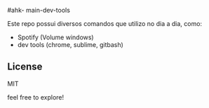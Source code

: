 
#ahk- main-dev-tools


Este repo possui diversos comandos que utilizo no dia a dia, como:

 - Spotify (Volume windows)
 - dev tools (chrome, sublime, gitbash)



License
----

MIT


feel free to explore!

